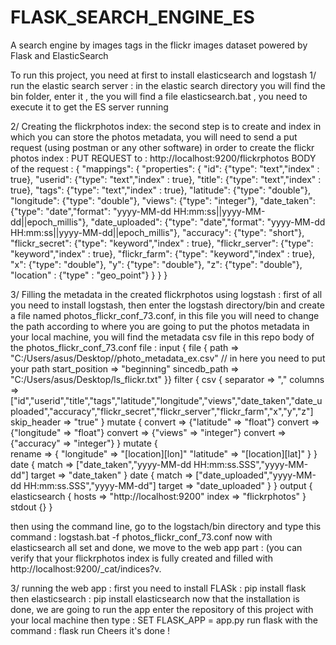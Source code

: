 # FLASK_SEARCH_ENGINE_ES
A search engine by images tags in the flickr images dataset powered by Flask and ElasticSearch  

To run this project, you need at first to install elasticsearch and logstash 
1/ run the elastic search server : 
in the elastic search directory you will find the bin folder, enter it , the you will find a file elasticsearch.bat , you need to execute it to get the ES server running 

2/ Creating the flickrphotos index: 
the second step is to create and index in which you can store the photos metadata, you will need to send a put request (using postman or any other software) in order to create the flickr photos index : 
PUT REQUEST to : http://localhost:9200/flickrphotos 
BODY of the request : 
{ "mappings": {
"properties": {
"id": {"type": "text","index" : true},
"userid": {"type": "text","index" : true},
"title": {"type": "text","index" : true},
"tags": {"type": "text","index" : true},
"latitude": {"type": "double"},
"longitude": {"type": "double"},
"views": {"type": "integer"},
"date_taken": {"type": "date","format": "yyyy-MM-dd HH:mm:ss||yyyy-MM-dd||epoch_millis"},
"date_uploaded": {"type": "date","format": "yyyy-MM-dd HH:mm:ss||yyyy-MM-dd||epoch_millis"},
"accuracy": {"type": "short"},
"flickr_secret": {"type": "keyword","index" : true},
"flickr_server": {"type": "keyword","index" : true},
"flickr_farm": {"type": "keyword","index" : true},
"x": {"type": "double"},
"y": {"type": "double"},
"z": {"type": "double"},
"location" : {"type" : "geo_point"}
}
}
}


3/ Filling the metadata in the created flickrphotos using logstash : 
first of all you need to install logstash, then enter the logstash directory/bin and create a file named photos_flickr_conf_73.conf, in this file you will need to change the path according to where you are going to put the photos metadata in your local machine, you will find the metadata csv file in this repo 
body of the photos_flickr_conf_73.conf file : 
input {
  file {
    path => "C:/Users/asus/Desktop//photo_metadata_ex.csv"  // in here you need to put your path 
    start_position => "beginning"
    sincedb_path => "C:/Users/asus/Desktop/ls_flickr.txt" 
  }}
filter {
  csv {
      separator => ","
      columns => ["id","userid","title","tags","latitude","longitude","views","date_taken","date_uploaded","accuracy","flickr_secret","flickr_server","flickr_farm","x","y","z"]
	  skip_header => "true"
  }
  mutate {
		convert => {"latitude" => "float"}
		convert => {"longitude" => "float"}
		convert => {"views" => "integer"}
		convert => {"accuracy" => "integer"}
	}
	mutate {  
	rename => {
        "longitude" => "[location][lon]"
        "latitude" => "[location][lat]"
    }
  }
	date {
		match => ["date_taken","yyyy-MM-dd HH:mm:ss.SSS","yyyy-MM-dd"]
		target => "date_taken"
	}
	date {
		match => ["date_uploaded","yyyy-MM-dd HH:mm:ss.SSS","yyyy-MM-dd"]
		target => "date_uploaded"
	}
  }
output {
   elasticsearch {
     hosts => "http://localhost:9200"
     index => "flickrphotos"
  }
stdout {}
}

then using the command line, go to the logstach/bin directory and type this command : logstash.bat -f photos_flickr_conf_73.conf 
now with elasticsearch all set and done, we move to the web app part : (you can verify that your flickrphotos index is fully created and filled with http://localhost:9200/_cat/indices?v. 

3/ running the web app  : 
first you need to install FLASk : pip install flask 
then elasticsearch : pip install elasticsearch 
now that the installation is done, we are going to run the app 
enter the repository of this project with your local machine then type : SET FLASK_APP = app.py 
run flask with the command : flask run 
Cheers it's done ! 

